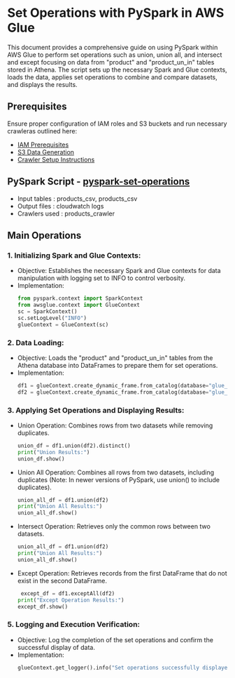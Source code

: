 # Set Operations with PySpark in AWS Glue
This document provides a comprehensive guide on using PySpark within AWS Glue to perform set operations such as union, union all, and intersect and except focusing on data from "product" and "product_un_in" tables stored in Athena. The script sets up the necessary Spark and Glue contexts, loads the data, applies set operations to combine and compare datasets, and displays the results.

## Prerequisites

Ensure proper configuration of IAM roles and S3 buckets and run necessary crawleras outlined here:
* [IAM Prerequisites](IAM-prerequisites.md)
* [S3 Data Generation](s3-data-generation.md)
* [Crawler Setup Instructions](set-up-instructions.md)
  
##  PySpark Script - [pyspark-set-operations](../glue-code/ti-pyspark-union-unionall-intersect.py)
- Input tables          : products_csv, products_csv
- Output files          : cloudwatch logs
- Crawlers used         : products_crawler

## Main Operations

### 1. Initializing Spark and Glue Contexts:
* Objective: Establishes the necessary Spark and Glue contexts for data manipulation with logging set to INFO to control verbosity.
* Implementation:
  ```python
  from pyspark.context import SparkContext
  from awsglue.context import GlueContext
  sc = SparkContext()
  sc.setLogLevel("INFO")
  glueContext = GlueContext(sc)
  ```

### 2. Data Loading:
* Objective: Loads the "product" and "product_un_in" tables from the Athena database into DataFrames to prepare them for set operations.
* Implementation:
  ```python
  df1 = glueContext.create_dynamic_frame.from_catalog(database="glue_db", table_name="product").toDF()
  df2 = glueContext.create_dynamic_frame.from_catalog(database="glue_db", table_name="product_un_in").toDF()

  ```
### 3. Applying Set Operations and Displaying Results:
* Union Operation: Combines rows from two datasets while removing duplicates.
  ```python
  union_df = df1.union(df2).distinct()
  print("Union Results:")
  union_df.show()
  ```
* Union All Operation: Combines all rows from two datasets, including duplicates (Note: In newer versions of PySpark, use union() to include duplicates).
  ```python
  union_all_df = df1.union(df2)
  print("Union All Results:")
  union_all_df.show()

  ```
* Intersect Operation: Retrieves only the common rows between two datasets.
  ```python
  union_all_df = df1.union(df2)
  print("Union All Results:")
  union_all_df.show()
  ```
* Except Operation: Retrieves records from the first DataFrame that do not exist in the second DataFrame.
  ```python
   except_df = df1.exceptAll(df2)
  print("Except Operation Results:")
  except_df.show()
  ```

### 5. Logging and Execution Verification:
* Objective: Log the completion of the set operations and confirm the successful display of data.
* Implementation:
  ```python
  glueContext.get_logger().info("Set operations successfully displayed in the console.")
  ```
